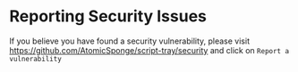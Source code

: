 # Reporting Security Issues

If you believe you have found a security vulnerability, please visit <https://github.com/AtomicSponge/script-tray/security> and click on `Report a vulnerability`
